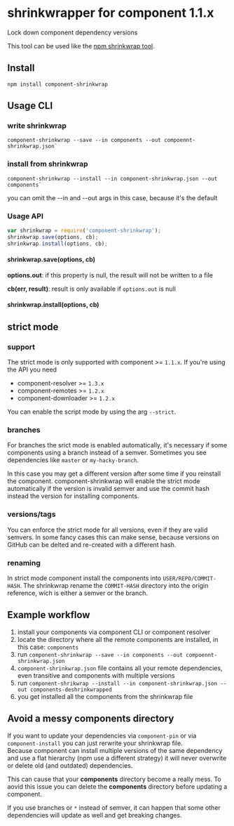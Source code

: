 # shrinkwrapper for component 1.1.x

Lock down component dependency versions

This tool can be used like the [npm shrinkwrap tool](https://docs.npmjs.com/cli/shrinkwrap).

## Install

`npm install component-shrinkwrap`

## Usage CLI

### write shrinkwrap

    component-shrinkwrap --save --in components --out compoennt-shrinkwrap.json`

### install from shrinkwrap

    component-shrinkwrap --install --in component-shrinkwrap.json --out components` 

you can omit the --in and --out args in this case, because it's the default

### Usage API

```js
var shrinkwrap = require('component-shrinkwrap');
shrinkwrap.save(options, cb);
shrinkwrap.install(options, cb);
```

#### shrinkwrap.save(options, cb)

__options.out__: if this property is null, the result will not be written to a file

__cb(err, result)__: result is only available if `options.out` is null

#### shrinkwrap.install(options, cb)


## strict mode

### support
The strict mode is only supported with component >= `1.1.x`.
If you're using the API you need 
- component-resolver >= `1.3.x`
- component-remotes >= `1.2.x` 
- component-downloader >= `1.2.x`

You can enable the script mode by using the arg `--strict`.

### branches
For branches the srict mode is enabled automatically, it's necessary if some components using a branch instead of a semver.
Sometimes you see dependencies like `master` or `my-hacky-branch`.

In this case you may get a different version after some time if you reinstall the component.
component-shrinkwrap will enable the strict mode automatically if the version is invalid semver 
and use the commit hash instead the version for installing components.


### versions/tags
You can enforce the strict mode for all versions, even if they are valid semvers.
In some fancy cases this can make sense, because versions on GitHub can be delted and re-created
with a different hash.

### renaming
In strict mode component install the components into `USER/REPO/COMMIT-HASH`.
The shrinkwrap rename the `COMMIT-HASH` directory into the origin reference,
wich is either a semver or the branch.


## Example workflow

1. install your components via component CLI or component resolver
2. locate the directory where all the remote components are installed, in this case: `components`
3. run `component-shrinkwrap --save --in components --out compoennt-shrinkwrap.json`
4. `component-shrinkwrap.json` file contains all your remote dependencies, even transitive and components with multiple versions
5. run `component-shrikwrap --install --in component-shrinkwrap.json --out components-deshrinkwrapped` 
6. you get installed all the components from the shrinkwrap file

## Avoid a messy components directory

If you want to update your dependencies via `component-pin` or via `component-install`
you can just rerwrite your shrinkwrap file.  
Because component can install multiple versions of the same dependency and use a flat hierarchy 
(npm use a different strategy) it will never overwrite or delete old (and outdated) dependencies.

This can cause that your __components__ directory become a really mess.
To aovid this issue you can delete the __components__ directory before updating a component.

If you use branches or `*` instead of semver, it can happen that some other
dependencies will update as well and get breaking changes.
